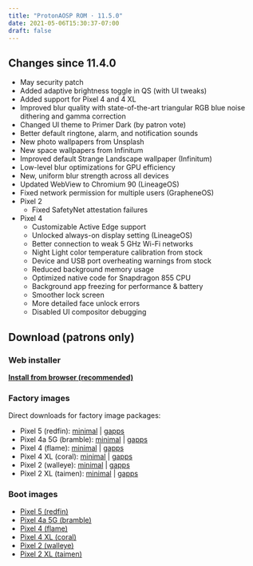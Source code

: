 ```yaml
---
title: "ProtonAOSP ROM · 11.5.0"
date: 2021-05-06T15:30:37-07:00
draft: false
---
```


## Changes since 11.4.0

- May security patch
- Added adaptive brightness toggle in QS (with UI tweaks)
- Added support for Pixel 4 and 4 XL
- Improved blur quality with state-of-the-art triangular RGB blue noise dithering and gamma correction
- Changed UI theme to Primer Dark (by patron vote)
- Better default ringtone, alarm, and notification sounds
- New photo wallpapers from Unsplash
- New space wallpapers from Infinitum
- Improved default Strange Landscape wallpaper (Infinitum)
- Low-level blur optimizations for GPU efficiency
- New, uniform blur strength across all devices
- Updated WebView to Chromium 90 (LineageOS)
- Fixed network permission for multiple users (GrapheneOS)
- Pixel 2
  - Fixed SafetyNet attestation failures
- Pixel 4
  - Customizable Active Edge support
  - Unlocked always-on display setting (LineageOS)
  - Better connection to weak 5 GHz Wi-Fi networks
  - Night Light color temperature calibration from stock
  - Device and USB port overheating warnings from stock
  - Reduced background memory usage
  - Optimized native code for Snapdragon 855 CPU
  - Background app freezing for performance & battery
  - Smoother lock screen
  - More detailed face unlock errors
  - Disabled UI compositor debugging

## Download (patrons only)

### Web installer

**[Install from browser (recommended)](https://patreon.kdrag0n.dev/protonaosp-install/)**

### Factory images

Direct downloads for factory image packages:

- Pixel 5 (redfin): [minimal](https://patreon.kdrag0n.dev/exclusive/proton-aosp_redfin-factory_11.5.0-test1.zip) | [gapps](https://patreon.kdrag0n.dev/exclusive/proton-aosp_redfin-factory_11.5.0-test1-gapps.zip)
- Pixel 4a 5G (bramble): [minimal](https://patreon.kdrag0n.dev/exclusive/proton-aosp_bramble-factory_11.5.0-test1.zip) | [gapps](https://patreon.kdrag0n.dev/exclusive/proton-aosp_bramble-factory_11.5.0-test1-gapps.zip)
- Pixel 4 (flame): [minimal](https://patreon.kdrag0n.dev/exclusive/proton-aosp_flame-factory_11.5.0-test1.zip) | [gapps](https://patreon.kdrag0n.dev/exclusive/proton-aosp_flame-factory_11.5.0-test1-gapps.zip)
- Pixel 4 XL (coral): [minimal](https://patreon.kdrag0n.dev/exclusive/proton-aosp_coral-factory_11.5.0-test1.zip) | [gapps](https://patreon.kdrag0n.dev/exclusive/proton-aosp_coral-factory_11.5.0-test1-gapps.zip)
- Pixel 2 (walleye): [minimal](https://patreon.kdrag0n.dev/exclusive/proton-aosp_walleye-factory_11.5.0-test1.zip) | [gapps](https://patreon.kdrag0n.dev/exclusive/proton-aosp_walleye-factory_11.5.0-test1-gapps.zip)
- Pixel 2 XL (taimen): [minimal](https://patreon.kdrag0n.dev/exclusive/proton-aosp_taimen-factory_11.5.0-test1.zip) | [gapps](https://patreon.kdrag0n.dev/exclusive/proton-aosp_taimen-factory_11.5.0-test1-gapps.zip)

### Boot images

- [Pixel 5 (redfin)](https://patreon.kdrag0n.dev/protonaosp-boot/proton-aosp_redfin-factory_11.5.0-test1_boot.img)
- [Pixel 4a 5G (bramble)](https://patreon.kdrag0n.dev/protonaosp-boot/proton-aosp_bramble-factory_11.5.0-test1_boot.img)
- [Pixel 4 (flame)](https://patreon.kdrag0n.dev/protonaosp-boot/proton-aosp_flame-factory_11.5.0-test1_boot.img)
- [Pixel 4 XL (coral)](https://patreon.kdrag0n.dev/protonaosp-boot/proton-aosp_coral-factory_11.5.0-test1_boot.img)
- [Pixel 2 (walleye)](https://patreon.kdrag0n.dev/protonaosp-boot/proton-aosp_walleye-factory_11.5.0-test1_boot.img)
- [Pixel 2 XL (taimen)](https://patreon.kdrag0n.dev/protonaosp-boot/proton-aosp_taimen-factory_11.5.0-test1_boot.img)
